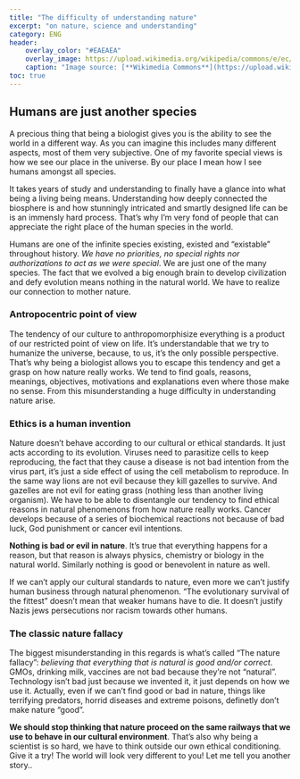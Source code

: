 ```yaml
---
title: "The difficulty of understanding nature"
excerpt: "on nature, science and understanding"
category: ENG
header:
    overlay_color: "#EAEAEA"
    overlay_image: https://upload.wikimedia.org/wikipedia/commons/e/ec/Winter_in_%27It_Wikelsl%C3%A2n._Locatie%2C_De_Alde_Feanen_in_Friesland_01.jpg
    caption: "Image source: [**Wikimedia Commons**](https://upload.wikimedia.org/wikipedia/commons/e/ec/Winter_in_%27It_Wikelsl%C3%A2n._Locatie%2C_De_Alde_Feanen_in_Friesland_01.jpg)"
toc: true
---
```

## Humans are just another species
A precious thing that being a biologist gives you is the ability to see the world in a different way. As you can imagine this includes many different aspects, most of them very subjective. One of my favorite special views is how we see our place in the universe. By our place I mean how I see humans amongst all species.

It takes years of study and understanding to finally have a glance into what being a living being means. Understanding how deeply connected the biosphere is and how stunningly intricated and smartly designed life can be is an immensly hard process. That’s why I’m very fond of people that can appreciate the right place of the human species in the world.

Humans are one of the infinite species existing, existed and “existable” throughout history. _We have no priorities, no special rights nor authorizations to act as we were special_. We are just one of the many species. The fact that we evolved a big enough brain to develop civilization and defy evolution means nothing in the natural world. We have to realize our connection to mother nature.

### Antropocentric point of view
The tendency of our culture to anthropomorphisize everything is a product of our restricted point of view on life. It’s understandable that we try to humanize the universe, because, to us, it’s the only possible perspective. That’s why being a biologist allows you to escape this tendency and get a grasp on how nature really works. We tend to find goals, reasons, meanings, objectives, motivations and explanations even where those make no sense. From this misunderstanding a huge difficulty in understanding nature arise.

### Ethics is a human invention
Nature doesn’t behave according to our cultural or ethical standards. It just acts according to its evolution. Viruses need to parasitize cells to keep reproducing, the fact that they cause a disease is not bad intention from the virus part, it’s just a side effect of using the cell metabolism to reproduce. In the same way lions are not evil because they kill gazelles to survive. And gazelles are not evil for eating grass (nothing less than another living organism). We have to be able to disentangle our tendency to find ethical reasons in natural phenomenons from how nature really works. Cancer develops because of a series of biochemical reactions not because of bad luck, God punishment or cancer evil intentions.

**Nothing is bad or evil in nature**. It’s true that everything happens for a reason, but that reason is always physics, chemistry or biology in the natural world. Similarly nothing is good or benevolent in nature as well.

If we can’t apply our cultural standards to nature, even more we can’t justify human business through natural phenomenon. “The evolutionary survival of the fittest” doesn’t mean that weaker humans have to die. It doesn’t justify Nazis jews persecutions nor racism towards other humans.

### The classic nature fallacy
The biggest misunderstanding in this regards is what’s called “The nature fallacy”: _believing that everything that is natural is good and/or correct_. GMOs, drinking milk, vaccines are not bad because they’re not “natural”. Technology isn’t bad just because we invented it, it just depends on how we use it. Actually, even if we can’t find good or bad in nature, things like terrifying predators, horrid diseases and extreme poisons, definetly don’t make nature “good”.

**We should stop thinking  that nature proceed on the same railways that we use to behave in our cultural environment**. That’s also why being a scientist is so hard, we have to think outside our own ethical conditioning. Give it a try! The world will look very different to you! Let me tell you another story..
